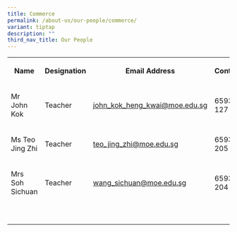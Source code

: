 ```yaml
---
title: Commerce
permalink: /about-us/our-people/commerce/
variant: tiptap
description: ""
third_nav_title: Our People
---
```

<table><tbody><tr><th rowspan="1" colspan="1"><p>Name</p></th><th rowspan="1" colspan="1"><p>Designation</p></th><th rowspan="1" colspan="1"><p>Email Address</p></th><th rowspan="1" colspan="1"><p>Contact</p></th></tr><tr><td rowspan="1" colspan="1"><p>Mr John Kok</p></td><td rowspan="1" colspan="1"><p>Teacher</p></td><td rowspan="1" colspan="1"><p><a href="mailto:john_kok_heng_kwai@moe.edu.sg" rel="noopener noreferrer nofollow" target="_blank">john_kok_heng_kwai@moe.edu.sg</a></p></td><td rowspan="1" colspan="1"><p>65938-127</p></td></tr><tr><td rowspan="1" colspan="1"><p>Ms Teo Jing Zhi</p></td><td rowspan="1" colspan="1"><p>Teacher</p></td><td rowspan="1" colspan="1"><p><a href="mailto:teo_jing_zhi@moe.edu.sg" rel="noopener noreferrer nofollow" target="_blank">teo_jing_zhi@moe.edu.sg</a></p></td><td rowspan="1" colspan="1"><p>65938-205</p></td></tr><tr><td rowspan="1" colspan="1"><p>Mrs Soh Sichuan</p></td><td rowspan="1" colspan="1"><p>Teacher</p></td><td rowspan="1" colspan="1"><p><a href="mailto:wang_sichuan@moe.edu.sg" rel="noopener noreferrer nofollow" target="_blank">wang_sichuan@moe.edu.sg</a></p></td><td rowspan="1" colspan="1"><p>65938-204</p></td></tr><tr><td rowspan="1" colspan="1"><p></p></td><td rowspan="1" colspan="1"><p></p></td><td rowspan="1" colspan="1"><p></p></td><td rowspan="1" colspan="1"><p></p></td></tr><tr><td rowspan="1" colspan="1"><p></p></td><td rowspan="1" colspan="1"><p></p></td><td rowspan="1" colspan="1"><p></p></td><td rowspan="1" colspan="1"><p></p></td></tr></tbody></table><p></p>